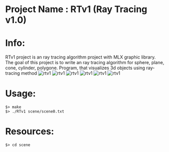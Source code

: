 # Project Name : RTv1 (Ray Tracing v1.0)

# Info:
RTv1 project is an ray tracing algorithm project with MLX graphic library.
The goal of this project is to write an ray tracing algorithm for sphere, plane, cone, cylinder, polygone.
Program, that visualizes 3d objects using ray-tracing method
![rtv1](/frtv1_0000.png?raw=true "rtv1")
![rtv1](/frtv1_000.png?raw=true "rtv1")
![rtv1](/frtv1_001.png?raw=true "rtv1")
![rtv1](/frtv1_002.png?raw=true "rtv1")
![rtv1](/frtv1_003.png?raw=true "rtv1")
![rtv1](/frtv1_004.png?raw=true "rtv1")

# Usage:

```
$> make
$> ./RTv1 scene/scene0.txt
```
# Resources:
```
$> cd scene
```
